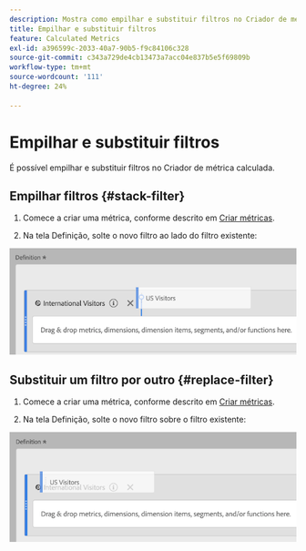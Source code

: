 ```yaml
---
description: Mostra como empilhar e substituir filtros no Criador de métricas calculadas.
title: Empilhar e substituir filtros
feature: Calculated Metrics
exl-id: a396599c-2033-40a7-90b5-f9c84106c328
source-git-commit: c343a729de4cb13473a7acc04e837b5e5f69809b
workflow-type: tm+mt
source-wordcount: '111'
ht-degree: 24%

---
```


# Empilhar e substituir filtros

É possível empilhar e substituir filtros no Criador de métrica calculada.

## Empilhar filtros {#stack-filter}

1. Comece a criar uma métrica, conforme descrito em [Criar métricas](/help/components/calc-metrics/cm-workflow/cm-build-metrics.md).

1. Na tela Definição, solte o novo filtro ao lado do filtro existente:

![Tela de definição mostrando a métrica Visitantes dos EUA colocada ao lado dos Visitantes Internacionais existentes.](assets/cm_stack_seg.png)

## Substituir um filtro por outro {#replace-filter}

1. Comece a criar uma métrica, conforme descrito em [Criar métricas](/help/components/calc-metrics/cm-workflow/cm-build-metrics.md).

1. Na tela Definição, solte o novo filtro sobre o filtro existente:

![Tela de definição mostrando os Visitantes dos EUA incluídos na métrica Visitantes Internacionais.](assets/cm_replace_seg.png)
